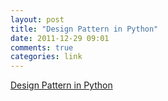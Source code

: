 ```yaml
---
layout: post
title: "Design Pattern in Python"
date: 2011-12-29 09:01
comments: true
categories: link 
---
```

[Design Pattern in Python](http://dpip.testingperspective.com)

